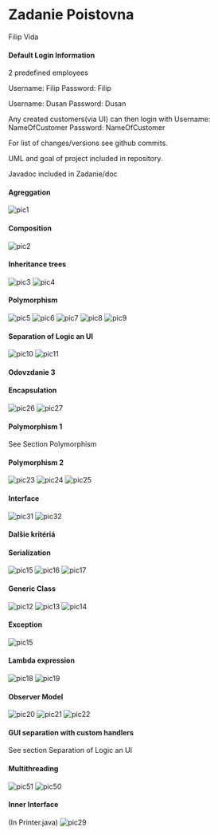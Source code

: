# Zadanie Poistovna
Filip Vida
#### Default Login Information
2 predefined employees 

Username: Filip Password: Filip

Username: Dusan Password: Dusan

Any created customers(via UI) can then login with Username: NameOfCustomer Password: NameOfCustomer

For list of changes/versions see github commits.

UML and goal of project included in repository.

Javadoc included in Zadanie/doc
#### Agreggation
![pic1](./Images/aggregation.PNG)
#### Composition
![pic2](./Images/composition.PNG)
#### Inheritance trees
![pic3](./Images/inheritance1.PNG)
![pic4](./Images/inheritance2.PNG)
#### Polymorphism
![pic5](./Images/poly1.PNG)
![pic6](./Images/poly2.PNG)
![pic7](./Images/poly3.PNG)
![pic8](./Images/poly4.PNG)
![pic9](./Images/poly5.PNG)
#### Separation of Logic an UI
![pic10](./Images/Separation1.PNG)
![pic11](./Images/Separation2.PNG)
#### Odovzdanie 3
#### Encapsulation
![pic26](./Images/Encapsulation2.PNG)
![pic27](./Images/encapsulation1.PNG)
#### Polymorphism 1
See Section Polymorphism
#### Polymorphism 2
![pic23](./Images/poly21.PNG)
![pic24](./Images/Poly22.PNG)
![pic25](./Images/Poly23.PNG)
#### Interface
![pic31](./Images/Interface.PNG)
![pic32](./Images/Interface2.PNG)
#### Dalšie kritériá
#### Serialization
![pic15](./Images/SerializableClass1.PNG)
![pic16](./Images/Serialization%20Load.PNG)
![pic17](./Images/Serialization%20Save.PNG)
#### Generic Class
![pic12](./Images/Generica%20Array%20Class.PNG)
![pic13](./Images/UseOfGeneric1.PNG)
![pic14](./Images/UseOfGeneric2.PNG)
#### Exception
![pic15](./Images/Exception.PNG)
#### Lambda expression
![pic18](./Images/LambdaInterface.PNG)
![pic19](./Images/LambdaImplemented.PNG)
#### Observer Model
![pic20](./Images/Observer%20Variable.PNG)
![pic21](./Images/ObserverUpdate1.PNG)
![pic22](./Images/observerUpdate2.PNG)
#### GUI separation with custom handlers
See section Separation of Logic an UI
#### Multithreading
![pic51](./Images/multi1.PNG)
![pic50](./Images/multi2.PNG)
#### Inner Interface
(In Printer.java)
![pic29](./Images/InnerInterface.PNG)
